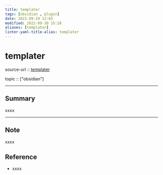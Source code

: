 ```yaml
---
title: templater
tags: [obsidian , plugin]
date: 2022-09-29 12:03
modified: 2022-09-30 15:28
aliases: [templater]
linter-yaml-title-alias: templater
---
```


# templater

source-url :: [templater](https://silentvoid13.github.io/Templater/)

topic :: ["obsidian"]

---

## Summary

xxxx

---

## Note

xxxx

## Reference

- xxxx
